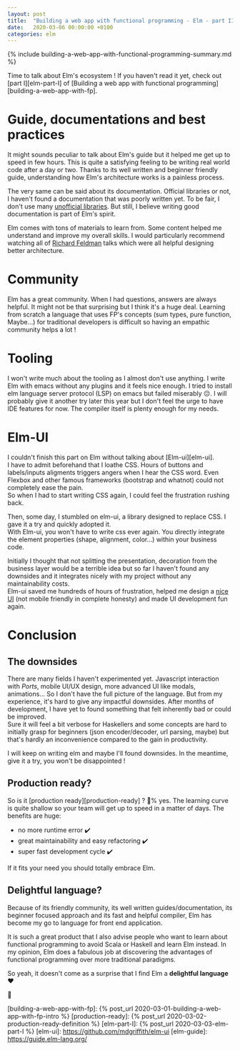 ```yaml
---
layout: post
title:  "Building a web app with functional programming - Elm - part II"
date:   2020-03-06 00:00:00 +0100
categories: elm
---
```


{% include building-a-web-app-with-functional-programming-summary.md %}

Time to talk about Elm's ecosystem ! If you haven't read it yet, check out [part I][elm-part-I] of [Building a web app with functional programming][building-a-web-app-with-fp].

# Guide, documentations and best practices

It might sounds peculiar to talk about Elm's guide but it helped me get up to speed in few hours. This is quite a satisfying feeling to be writing real world code after a day or two. Thanks to its well written and beginner friendly guide, understanding how Elm's architecture works is a painless process.

The very same can be said about its documentation. Official libraries or not, I haven't found a documentation that was poorly written yet. To be fair, I don't use many [unofficial libraries](https://github.com/patchgirl/patchgirl/blob/8f2fb4f630a9264d119573ebe64dd909c67d6e6b/front/elm.json#L9-L25). But still, I believe writing good documentation is part of Elm's spirit.

Elm comes with tons of materials to learn from. Some content helped me understand and improve my overall skills. I would particularly recommend watching all of [Richard Feldman](https://www.youtube.com/results?search_query=richard+feldman+elm) talks which were all helpful designing better architecture.

# Community

Elm has a great community. When I had questions, answers are always helpful. It might not be that surprising but I think it's a huge deal. Learning from scratch a language that uses FP's concepts (sum types, pure function, Maybe...) for traditional developers is difficult so having an empathic community helps a lot !

# Tooling

I won't write much about the tooling as I almost don't use anything.
I write Elm with emacs without any plugins and it feels nice enough. I tried to install elm language server protocol (LSP) on emacs but failed miserably :pensive:. I will probably give it another try later this year but I don't feel the urge to have IDE features for now. The compiler itself is plenty enough for my needs.

# Elm-UI

I couldn't finish this part on Elm without talking about [Elm-ui][elm-ui]. <br/>
I have to admit beforehand that I loathe CSS. Hours of buttons and labels/inputs aligments triggers angers when I hear the CSS word. Even Flexbox and other famous frameworks (bootstrap and whatnot) could not completely ease the pain. <br/>
So when I had to start writing CSS again, I could feel the frustration rushing back.

Then, some day, I stumbled on elm-ui, a library designed to replace CSS. I gave it a try and quickly adopted it.<br/>
With Elm-ui, you won't have to write css ever again. You directly integrate the element properties (shape, alignment, color...) within your business code.

Initially I thought that not splitting the presentation, decoration from the business layer would be a terrible idea but so far I haven't found any downsides and it integrates nicely with my project without any maintainability costs. <br/>
Elm-ui saved me hundreds of hours of frustration, helped me design a [nice UI](https://patchgirl.io) (not mobile friendly in complete honesty) and made UI development fun again.

# Conclusion

## The downsides

There are many fields I haven't experimented yet. Javascript interaction with *Ports*, mobile UI/UX design, more advanced UI like modals, animations...
So I don't have the full picture of the language. But from my experience, it's hard to give any impactful downsides. After months of development, I have yet to found something that felt inherently bad or could be improved. <br/>
Sure it will feel a bit verbose for Haskellers and some concepts are hard to initially grasp for beginners (json encoder/decoder, url parsing, maybe) but that's hardly an inconvenience compared to the gain in productivity.

I will keep on writing elm and maybe I'll found downsides. In the meantime, give it a try, you won't be disappointed !

## Production ready?

So is it [production ready][production-ready] ? :100:% yes. The learning curve is quite shallow so your team will get up to speed in a matter of days. The benefits are huge:
- no more runtime error :heavy_check_mark:
- great maintainability and easy refactoring :heavy_check_mark:
- super fast development cycle :heavy_check_mark:

If it fits your need you should totally embrace Elm.

## Delightful language?

Because of its friendly community, its well written guides/documentation, its beginner focused approach and its fast and helpful compiler, Elm has become my go to language for front end application.

It is such a great product that I also advise people who want to learn about functional programming to avoid Scala or Haskell and learn Elm instead. In my opinion, Elm does a fabulous job at discovering the advantages of functional programming over more traditional paradigms.<br/>

So yeah, it doesn't come as a surprise that I find Elm a **delightful language** :heart:

:cactus:

[building-a-web-app-with-fp]: {% post_url 2020-03-01-building-a-web-app-with-fp-intro %}
[production-ready]: {% post_url 2020-03-02-production-ready-definition %}
[elm-part-I]: {% post_url 2020-03-03-elm-part-I %}
[elm-ui]: https://github.com/mdgriffith/elm-ui
[elm-guide]: https://guide.elm-lang.org/
